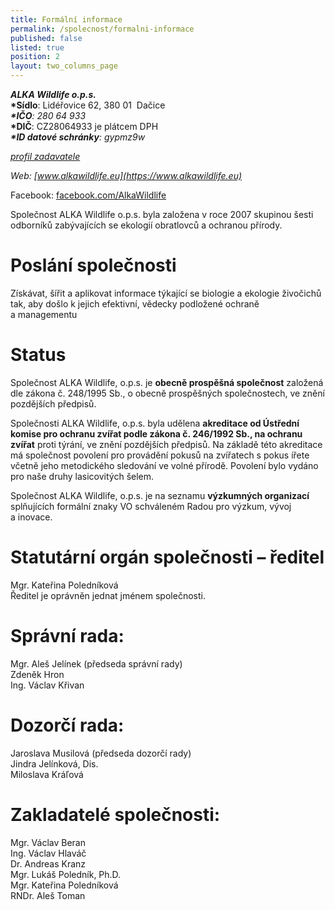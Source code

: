```yaml
---
title: Formální informace
permalink: /spolecnost/formalni-informace
published: false
listed: true
position: 2
layout: two_columns_page
---
```

**_ALKA Wildlife o.p.s._**\
**\*Sídlo**: Lidéřovice 62, 380 01  Dačice\
_**\*IČO**: 280 64 933_\
**\*DIČ**: CZ28064933 je plátcem DPH\
_**\*ID datové schránky**: gypmz9w_

_[profil zadavatele](https://www.vhodne-uverejneni.cz/profil/28064933)_

_Web: [www.alkawildlife.eu](https://www.alkawildlife.eu)_

Facebook:
[facebook.com/AlkaWildlife](https://www.facebook.com/AlkaWildlife)

Společnost ALKA Wildlife o.p.s. byla založena v roce 2007 skupinou šesti
odborníků zabývajících se ekologií obratlovců a ochranou přírody.

# Poslání společnosti

Získávat, šířit a aplikovat informace týkající se biologie a ekologie
živočichů tak, aby došlo k jejich efektivní, vědecky podložené ochraně
a managementu

# Status

Společnost ALKA Wildlife, o.p.s. je **obecně prospěšná společnost**
založená dle zákona č. 248/1995 Sb., o obecně prospěšných společnostech,
ve znění pozdějších předpisů.

Společnosti ALKA Wildlife, o.p.s. byla udělena **akreditace od Ústřední
komise pro ochranu zvířat podle zákona č. 246/1992 Sb., na ochranu
zvířat** proti týrání, ve znění pozdějších předpisů. Na základě této
akreditace má společnost povolení pro provádění pokusů na zvířatech
s pokus ířete včetně jeho metodického sledování ve volné
přírodě. Povolení bylo vydáno pro naše druhy lasicovitých šelem.

Společnost ALKA Wildlife, o.p.s. je na seznamu **výzkumných organizací**
splňujících formální znaky VO schváleném Radou pro výzkum, vývoj
a inovace.

# Statutární orgán společnosti – ředitel

Mgr. Kateřina Poledníková\
Ředitel je oprávněn jednat jménem společnosti.

# Správní rada:

Mgr. Aleš Jelínek (předseda správní rady)\
Zdeněk Hron\
Ing. Václav Křivan

# Dozorčí rada:

Jaroslava Musilová (předseda dozorčí rady)\
Jindra Jelínková, Dis.\
Miloslava Kráľová

# Zakladatelé společnosti:

Mgr. Václav Beran\
Ing. Václav Hlaváč\
Dr. Andreas Kranz\
Mgr. Lukáš Poledník, Ph.D.\
Mgr. Kateřina Poledníková\
RNDr. Aleš Toman
